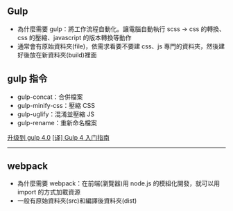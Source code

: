 ## Gulp
- 為什麼需要 gulp：將工作流程自動化。讓電腦自動執行 scss -> css 的轉換、css 的壓縮、javascript 的版本轉換等動作
- 通常會有原始資料夾(file)，依需求看要不要建 css、js 專門的資料夾，然後建好後放在新資料夾(build)裡面

## gulp 指令
- gulp-concat：合併檔案
- gulp-minify-css：壓縮 CSS
- gulp-uglify：混淆並壓縮 JS
- gulp-rename：重新命名檔案

[升级到 gulp 4.0](https://blog.skk.moe/post/update-gulp-to-4/)
[[译] Gulp 4 入门指南](https://github.com/cssmagic/blog/issues/62)

---

## webpack
- 為什麼需要 webpack：在前端(瀏覽器)用 node.js 的模組化開發，就可以用 import 的方式加載資源
- 一般有原始資料夾(src)和編譯後資料夾(dist)
